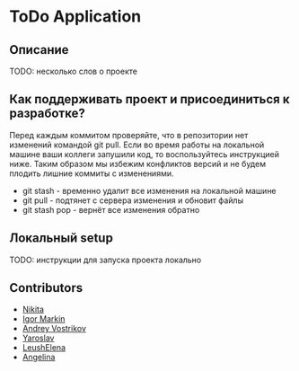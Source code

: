 # ToDo Application

## Описание
TODO: несколько слов о проекте 

## Как поддерживать проект и присоединиться к разработке?
Перед каждым коммитом проверяйте, что в репозитории нет изменений командой git pull. Если во время работы на локальной машине ваши коллеги запушили код, то воспользуйтесь инструкцией ниже. Таким образом мы избежим конфликтов версий и не будем плодить лишние коммиты с изменениями.
- git stash - временно удалит все изменения на локальной машине
- git pull - подтянет с сервера изменения и обновит файлы
- git stash pop - вернёт все изменения обратно

## Локальный setup
TODO: инструкции для запуска проекта локально

## Contributors
- [Nikita](https://github.com/gaikanomer9)
- [Igor Markin](https://github.com/igor-markin)
- [Andrey Vostrikov](https://github.com/vavsar)
- [Yaroslav](https://github.com/zzstop)
- [LeushElena](https://github.com/LeushElena)
- [Angelina](https://github.com/myagkova)
